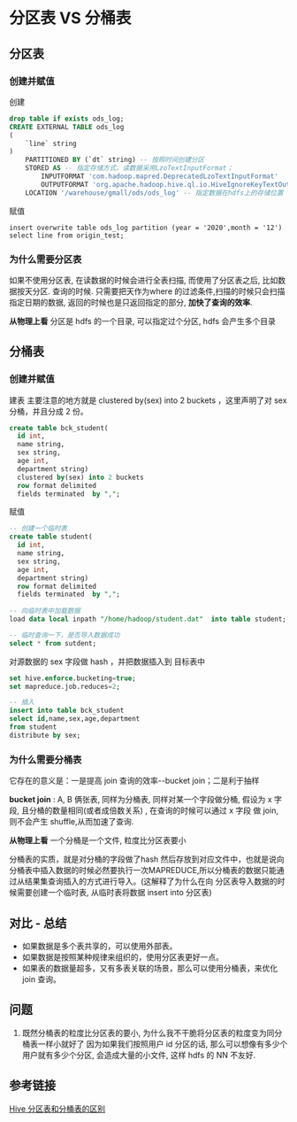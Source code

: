 # 分区表 VS 分桶表

## 分区表
### 创建并赋值
创建
```sql
drop table if exists ods_log;
CREATE EXTERNAL TABLE ods_log
(
    `line` string
)
    PARTITIONED BY (`dt` string) -- 按照时间创建分区
    STORED AS -- 指定存储方式，读数据采用LzoTextInputFormat；
        INPUTFORMAT 'com.hadoop.mapred.DeprecatedLzoTextInputFormat'
        OUTPUTFORMAT 'org.apache.hadoop.hive.ql.io.HiveIgnoreKeyTextOutputFormat'
    LOCATION '/warehouse/gmall/ods/ods_log' -- 指定数据在hdfs上的存储位置
```
赋值
```
insert overwrite table ods_log partition (year = '2020',month = '12') 
select line from origin_test;
```

### 为什么需要分区表
如果不使用分区表, 在读数据的时候会进行全表扫描, 而使用了分区表之后, 比如数据按天分区. 查询的时候. 只需要把天作为where 的过滤条件,扫描的时候只会扫描指定日期的数据, 返回的时候也是只返回指定的部分, **加快了查询的效率**.

**从物理上看** 分区是 hdfs 的一个目录, 可以指定过个分区, hdfs 会产生多个目录

## 分桶表
### 创建并赋值
建表
主要注意的地方就是  clustered by(sex) into 2 buckets ，这里声明了对 sex 分桶，并且分成 2 份。
```sql
create table bck_student(
  id int,
  name string,
  sex string, 
  age int,
  department string) 
  clustered by(sex) into 2 buckets 
  row format delimited 
  fields terminated  by ",";
```

赋值
```sql
-- 创建一个临时表
create table student(
  id int,
  name string,
  sex string, 
  age int,
  department string)  
  row format delimited 
  fields terminated  by ",";
 
-- 向临时表中加载数据
load data local inpath "/home/hadoop/student.dat"  into table student;

-- 临时查询一下，是否导入数据成功
select * from sutdent;
```
对源数据的 sex 字段做 hash ，并把数据插入到 目标表中
```sql
set hive.enforce.bucketing=true;
set mapreduce.job.reduces=2;

-- 插入
insert into table bck_student 
select id,name,sex,age,department 
from student 
distribute by sex;  
```
### 为什么需要分桶表
它存在的意义是：一是提高 join 查询的效率--bucket join；二是利于抽样

**bucket join** : A, B 俩张表, 同样为分桶表, 同样对某一个字段做分桶, 假设为 x 字段, 且分桶的数量相同(或者成倍数关系) , 在查询的时候可以通过 x 字段 做 join, 则不会产生 shuffle,从而加速了查询.

**从物理上看** 一个分桶是一个文件, 粒度比分区表要小

分桶表的实质，就是对分桶的字段做了hash 然后存放到对应文件中，也就是说向分桶表中插入数据的时候必然要执行一次MAPREDUCE,所以分桶表的数据只能通过从结果集查询插入的方式进行导入。(这解释了为什么在向 分区表导入数据的时候需要创建一个临时表, 从临时表将数据 insert into 分区表)

## 对比 - 总结
* 如果数据是多个表共享的，可以使用外部表。
* 如果数据是按照某种规律来组织的，使用分区表更好一点。
* 如果表的数据量超多，又有多表关联的场景，那么可以使用分桶表，来优化 join 查询。

## 问题
1. 既然分桶表的粒度比分区表的要小, 为什么我不干脆将分区表的粒度变为同分桶表一样小就好了
因为如果我们按照用户 id 分区的话, 那么可以想像有多少个用户就有多少个分区, 会造成大量的小文件, 这样 hdfs 的 NN 不友好.

## 参考链接
[ Hive 分区表和分桶表的区别](https://cloud.tencent.com/developer/article/1739182)

